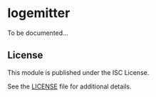 # logemitter

To be documented...

## License

This module is published under the ISC License.

See the [LICENSE](LICENSE) file for additional details.
